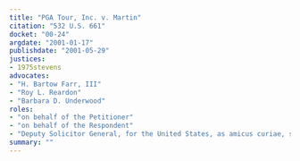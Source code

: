 ```yaml
---
title: "PGA Tour, Inc. v. Martin"
citation: "532 U.S. 661"
docket: "00-24"
argdate: "2001-01-17"
publishdate: "2001-05-29"
justices:
- 1975stevens
advocates:
- "H. Bartow Farr, III"
- "Roy L. Reardon"
- "Barbara D. Underwood"
roles:
- "on behalf of the Petitioner"
- "on behalf of the Respondent"
- "Deputy Solicitor General, for the United States, as amicus curiae, supporting the Respondent"
summary: ""
---
```


